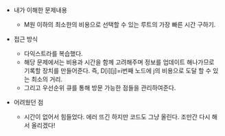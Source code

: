 * 내가 이해한 문제내용
  - M원 이하의 최소한의 비용으로 선택할 수 있는 루트의 가장 빠른 시간 구하기. 
  
* 접근 방식
  - 다익스트라를 복습했다.
  - 해당 문제에서는 비용과 시간을 함께 고려해주며 정보를 업데이트 해나가므로 기록할 장치를 만들어준다. 즉, D[i][j]=i번째 노드에 j의 비용으로 도달 할 수 있는 최소의 거리.
  - 그리고 우선순위 큐를 통해 방문 가능한 점들을 관리하여준다. 
  
* 어려웠던 점
  - 시간이 없어서 힘들었다. 에러 뜨긴 하지만 코드도 그냥 올린다. 조만간 다시 해서 올리겠다!
  
